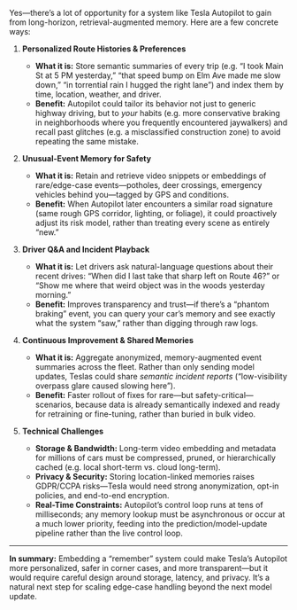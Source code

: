 Yes—there’s a lot of opportunity for a system like Tesla Autopilot to gain from long-horizon, retrieval-augmented memory. Here are a few concrete ways:

1. **Personalized Route Histories & Preferences**

   * **What it is:** Store semantic summaries of every trip (e.g. “I took Main St at 5 PM yesterday,” “that speed bump on Elm Ave made me slow down,” “in torrential rain I hugged the right lane”) and index them by time, location, weather, and driver.
   * **Benefit:** Autopilot could tailor its behavior not just to generic highway driving, but to *your* habits (e.g. more conservative braking in neighborhoods where you frequently encountered jaywalkers) and recall past glitches (e.g. a misclassified construction zone) to avoid repeating the same mistake.

2. **Unusual-Event Memory for Safety**

   * **What it is:** Retain and retrieve video snippets or embeddings of rare/edge-case events—potholes, deer crossings, emergency vehicles behind you—tagged by GPS and conditions.
   * **Benefit:** When Autopilot later encounters a similar road signature (same rough GPS corridor, lighting, or foliage), it could proactively adjust its risk model, rather than treating every scene as entirely “new.”

3. **Driver Q\&A and Incident Playback**

   * **What it is:** Let drivers ask natural-language questions about their recent drives: “When did I last take that sharp left on Route 46?” or “Show me where that weird object was in the woods yesterday morning.”
   * **Benefit:** Improves transparency and trust—if there’s a “phantom braking” event, you can query your car’s memory and see exactly what the system “saw,” rather than digging through raw logs.

4. **Continuous Improvement & Shared Memories**

   * **What it is:** Aggregate anonymized, memory-augmented event summaries across the fleet. Rather than only sending model updates, Teslas could share *semantic incident reports* (“low-visibility overpass glare caused slowing here”).
   * **Benefit:** Faster rollout of fixes for rare—but safety-critical—scenarios, because data is already semantically indexed and ready for retraining or fine-tuning, rather than buried in bulk video.

5. **Technical Challenges**

   * **Storage & Bandwidth:** Long-term video embedding and metadata for millions of cars must be compressed, pruned, or hierarchically cached (e.g. local short-term vs. cloud long-term).
   * **Privacy & Security:** Storing location-linked memories raises GDPR/CCPA risks—Tesla would need strong anonymization, opt-in policies, and end-to-end encryption.
   * **Real-Time Constraints:** Autopilot’s control loop runs at tens of milliseconds; any memory lookup must be asynchronous or occur at a much lower priority, feeding into the prediction/model-update pipeline rather than the live control loop.

---

**In summary:**
Embedding a “remember” system could make Tesla’s Autopilot more personalized, safer in corner cases, and more transparent—but it would require careful design around storage, latency, and privacy. It’s a natural next step for scaling edge-case handling beyond the next model update.
